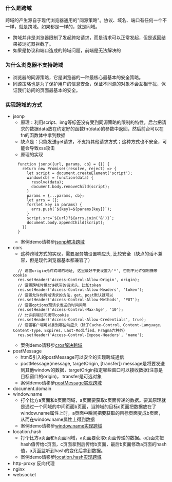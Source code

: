 ### 什么是跨域
跨域的产生源自于现代浏览器通用的"同源策略"。协议、域名、端口有任何一个不一样，就是跨域。如果都是一样的，就是同域。
- 跨域并非是浏览器限制了发起跨站请求，而是请求可以正常发起，但是返回结果被浏览器拦截了。
- 如果是协议和端口造成的跨域问题，前端是无法解决的

### 为什么浏览器不支持跨域
- 浏览器的同源策略，它是浏览器的一种最核心最基本的安全策略。
- 同源策略也是为了保护用户的信息安全，保证不同源的对象不会互相干扰，保证我们访问的页面最基本的安全。

### 实现跨域的方式
- jsonp
  - 原理：利用script、img等标签没有受到同源策略的限制的特性，后台把请求的数据data放在约定好的函数fn(data)的参数中返回，然后前台可以在fn的函数体中拿到数据
  - 缺点是：只能发送get请求，不支持其他请求方式；这种方式也不安全，可能会导致xss攻击
  - 原理的实现
  ```
    function jsonp({url, params, cb} = {}) {
      return new Promise((resolve, reject) => {
        let script = document.createElement('script');
        window[cb] = function(data) {
          resolve(data);
          document.body.removeChild(script);
        }
        params = {...params, cb};
        let arrs = []; 
        for(let key in params) {
          arrs.push(`${key}=${params[key]}`);
        }
        script.src=`${url}?${arrs.join('&')}`;
        document.body.appendChild(script);
      })
    }
  ```
  - 案例demo请移步[jsonp解决跨域](https://github.com/chudongyang/achieve-principle/blob/master/8.cross-domain/1.jsonp/jsonp.html)
- cors
  - 这种跨域方式的实现，需要服务端设置响应头, 比较安全（缺点的话不兼容，但是现代浏览器基本都兼容了）
  ```
    // 设置origin允许跨域的地址, 这里最好不要设置为'*', 否则不允许强制携带cookie
    res.setHeader('Access-Control-Allow-Origin', origin);
    // 设置跨域时候允许携带的请求头，比如token
    res.setHeader('Access-Control-Allow-Headers', 'token');
    // 设置允许你跨域请求的方法，get、post默认就可以
    res.setHeader('Access-Control-Allow-Methods', 'PUT');
    // 设置options预请求发送的时间间隔
    res.setHeader('Access-Control-Max-Age', '10');
    // 允许前端访问携带cookie
    res.setHeader('Access-Control-Allow-Credentials', true);
    // 设置客户端可以拿到哪些响应头（除了Cache-Control、Content-Language、Content-Type、Expires、Last-Modified、Pragma六种外）
    res.setHeader('Access-Control-Expose-Headers', 'name');
  ```
  - 案例demo请移步[cros解决跨域](https://github.com/chudongyang/achieve-principle/blob/master/8.cross-domain/2.cors/server.js)
- postMessage
  - html5引入的postMessage可以安全的实现跨域通信
  - postMessage(message, targetOrigin, [transfer]) message是将要发送到其他window的数据，targetOrigin指定哪些窗口可以接收数据(注意是目标窗口的origin)， transfer是可选对象
  - 案例demo请移步[postMessage实现跨域](https://github.com/chudongyang/achieve-principle/blob/master/8.cross-domain/3.postMessage/postMessage.html)
- document.domain
- window.name
  - 打个比方a页面和b页面同域，a页面要获取c页面传递的数据。要其原理就是通过一个同域的中间页面b页面，当跨域的目标c页面把数据放在了window.name属性上时，a页面中瞬间把要获取的目标页面变成b页面，从而在window.name属性上得到数据
  - 案例demo请移步[window.name实现跨域](https://github.com/chudongyang/achieve-principle/blob/master/8.cross-domain/4.windowName/windowName.html)
- location.hash
  - 打个比方a页面和b页面同域，a页面要获取c页面传递的数据。a页面先把hash值传给c页面，c页面拿到后传给b页面，最后b页面修改a页面的hash值，a页面监听到hash的变化后拿到数据。
  - 案例demo请移步[location.hash实现跨域](https://github.com/chudongyang/achieve-principle/blob/master/8.cross-domain/5.locationHash/locationHash.html)
- http-proxy 反向代理
- nginx
- websocket